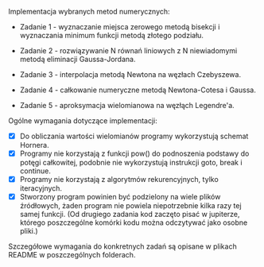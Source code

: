 Implementacja wybranych metod numerycznych:

- Zadanie 1 - wyznaczanie miejsca zerowego metodą bisekcji i wyznaczania minimum funkcji metodą złotego podziału.

- Zadanie 2 - rozwiązywanie N równań liniowych z N niewiadomymi metodą eliminacji Gaussa-Jordana.

- Zadanie 3 - interpolacja metodą Newtona na węzłach Czebyszewa.

- Zadanie 4 - całkowanie numeryczne metodą Newtona-Cotesa i Gaussa.

- Zadanie 5 - aproksymacja wielomianowa na węzłąch Legendre'a.

Ogólne wymagania dotyczące implementacji:
- [x] Do obliczania wartości wielomianów programy wykorzystują schemat Hornera.
- [x] Programy nie korzystają z funkcji pow() do podnoszenia podstawy do potęgi całkowitej, podobnie nie wykorzystują instrukcji goto, break i continue.
- [x] Programy nie korzystają z algorytmów rekurencyjnych, tylko iteracyjnych.
- [x] Stworzony program powinien być podzielony na wiele plików źródłowych, żaden program nie powiela niepotrzebnie kilka razy tej samej funkcji. (Od drugiego zadania kod zaczęto pisać w jupiterze, którego poszczególne komórki kodu można odczytywać jako osobne pliki.)

Szczegółowe wymagania do konkretnych zadań są opisane w plikach README w poszczególnych folderach.
